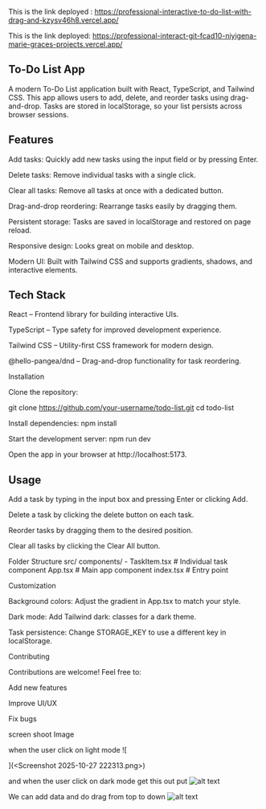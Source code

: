 This is the link deployed : https://professional-interactive-to-do-list-with-drag-and-kzysv46h8.vercel.app/


This is the link deployed: https://professional-interact-git-fcad10-niyigena-marie-graces-projects.vercel.app/


## To-Do List App

A modern To-Do List application built with React, TypeScript, and Tailwind CSS. This app allows users to add, delete, and reorder tasks using drag-and-drop. Tasks are stored in localStorage, so your list persists across browser sessions.

##  Features

Add tasks: Quickly add new tasks using the input field or by pressing Enter.

Delete tasks: Remove individual tasks with a single click.

Clear all tasks: Remove all tasks at once with a dedicated button.

Drag-and-drop reordering: Rearrange tasks easily by dragging them.

Persistent storage: Tasks are saved in localStorage and restored on page reload.

Responsive design: Looks great on mobile and desktop.

Modern UI: Built with Tailwind CSS and supports gradients, shadows, and interactive elements.

## Tech Stack

React – Frontend library for building interactive UIs.

TypeScript – Type safety for improved development experience.

Tailwind CSS – Utility-first CSS framework for modern design.

@hello-pangea/dnd – Drag-and-drop functionality for task reordering.

Installation

Clone the repository:

git clone https://github.com/your-username/todo-list.git
cd todo-list


Install dependencies: npm install

Start the development server:  npm run dev

Open the app in your browser at http://localhost:5173.

## Usage

Add a task by typing in the input box and pressing Enter or clicking Add.

Delete a task by clicking the delete button on each task.

Reorder tasks by dragging them to the desired position.

Clear all tasks by clicking the Clear All button.

Folder Structure
src/
  components/
    - TaskItem.tsx       # Individual task component
  App.tsx                # Main app component
  index.tsx              # Entry point

Customization

Background colors: Adjust the gradient in App.tsx to match your style.

Dark mode: Add Tailwind dark: classes for a dark theme.

Task persistence: Change STORAGE_KEY to use a different key in localStorage.

Contributing

Contributions are welcome! Feel free to:

Add new features

Improve UI/UX

Fix bugs

screen shoot Image 


when the user click on light mode ![
  
](<Screenshot 2025-10-27 222313.png>)

and when the user click on dark mode 
get this out put ![alt text](<Screenshot 2025-10-27 222327.png>)

We can add data and do drag from top to down ![alt text](<Screenshot 2025-10-27 222542.png>)
